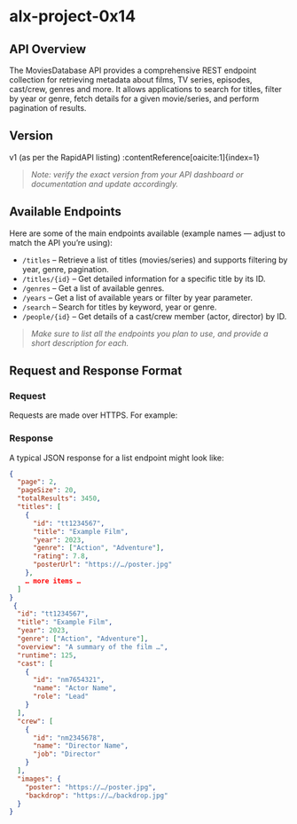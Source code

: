 # alx-project-0x14

## API Overview  
The MoviesDatabase API provides a comprehensive REST endpoint collection for retrieving metadata about films, TV series, episodes, cast/crew, genres and more. It allows applications to search for titles, filter by year or genre, fetch details for a given movie/series, and perform pagination of results.

## Version  
v1 (as per the RapidAPI listing) :contentReference[oaicite:1]{index=1}  
> _Note: verify the exact version from your API dashboard or documentation and update accordingly._

## Available Endpoints  
Here are some of the main endpoints available (example names — adjust to match the API you’re using):

- `/titles` – Retrieve a list of titles (movies/series) and supports filtering by year, genre, pagination.  
- `/titles/{id}` – Get detailed information for a specific title by its ID.  
- `/genres` – Get a list of available genres.  
- `/years` – Get a list of available years or filter by year parameter.  
- `/search` – Search for titles by keyword, year or genre.  
- `/people/{id}` – Get details of a cast/crew member (actor, director) by ID.  
> _Make sure to list all the endpoints you plan to use, and provide a short description for each._

## Request and Response Format  
### Request  
Requests are made over HTTPS. For example:  

### Response  
A typical JSON response for a list endpoint might look like:  
```json
{
  "page": 2,
  "pageSize": 20,
  "totalResults": 3450,
  "titles": [
    {
      "id": "tt1234567",
      "title": "Example Film",
      "year": 2023,
      "genre": ["Action", "Adventure"],
      "rating": 7.8,
      "posterUrl": "https://…/poster.jpg"
    },
    … more items …
  ]
}
 {
  "id": "tt1234567",
  "title": "Example Film",
  "year": 2023,
  "genre": ["Action", "Adventure"],
  "overview": "A summary of the film …",
  "runtime": 125,
  "cast": [
    {
      "id": "nm7654321",
      "name": "Actor Name",
      "role": "Lead"
    }
  ],
  "crew": [
    {
      "id": "nm2345678",
      "name": "Director Name",
      "job": "Director"
    }
  ],
  "images": {
    "poster": "https://…/poster.jpg",
    "backdrop": "https://…/backdrop.jpg"
  }
}
